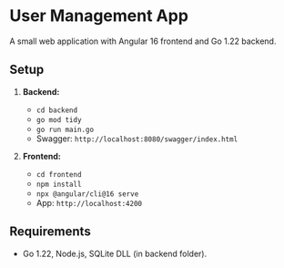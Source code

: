 # User Management App

A small web application with Angular 16 frontend and Go 1.22 backend.

## Setup
1. **Backend:**
   - `cd backend`
   - `go mod tidy`
   - `go run main.go`
   - Swagger: `http://localhost:8080/swagger/index.html`

2. **Frontend:**
   - `cd frontend`
   - `npm install`
   - `npx @angular/cli@16 serve`
   - App: `http://localhost:4200`

## Requirements
- Go 1.22, Node.js, SQLite DLL (in backend folder).
